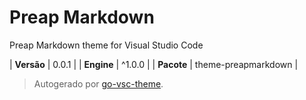 # Preap Markdown

Preap Markdown theme for Visual Studio Code

| **Versão** | 0.0.1 |
| **Engine** | ^1.0.0 |
| **Pacote** | theme-preapmarkdown |

> Autogerado por [go-vsc-theme](https://github.com/natalbu/go-vsc-theme).
